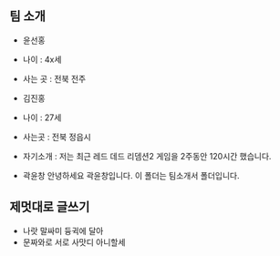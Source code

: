 ## 팀 소개 
- 윤선홍
- 나이 : 4x세
- 사는 곳 : 전북 전주

- 김진홍
- 나이 : 27세
- 사는곳 : 전북 정읍시
- 자기소개 : 저는 최근 레드 데드 리뎀션2 게임을 2주동안 120시간 했습니다.

- 곽윤창
    안녕하세요 곽윤창입니다. 이 폴더는 팀소개서 폴더입니다.

## 제멋대로 글쓰기
- 나랏 말싸미 듕귁에 달아
- 문짜와로 서로 사맛디 아니할세